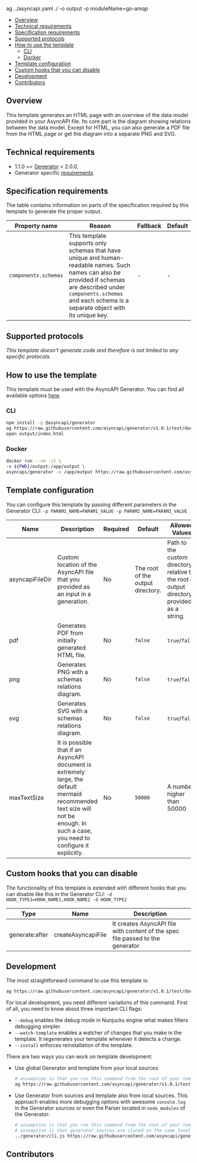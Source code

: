 ag ../asyncapi.yaml ./ -o output -p moduleName=go-amqp

<!--   
The good readme should be easy to navigate through, therefore remember to add `markdown-toc` to devDependencies of your template and generate a table of contents by using the following script `"generate:readme:toc": "markdown-toc -i README.md"`
-->

<!-- toc -->

- [Overview](#overview)
- [Technical requirements](#technical-requirements)
- [Specification requirements](#specification-requirements)
- [Supported protocols](#supported-protocols)
- [How to use the template](#how-to-use-the-template)
  * [CLI](#cli)
  * [Docker](#docker)
- [Template configuration](#template-configuration)
- [Custom hooks that you can disable](#custom-hooks-that-you-can-disable)
- [Development](#development)
- [Contributors](#contributors)

<!-- tocstop -->

## Overview

<!--  
The overview should explain in just a few sentences the template's purpose and its most essential features.
-->

This template generates an HTML page with an overview of the data model provided in your AsyncAPI file. Its core part is the diagram showing relations between the data model. Except for HTML, you can also generate a PDF file from the HTML page or get the diagram into a separate PNG and SVG.

## Technical requirements

<!--  
Specify what version of the Generator is your template compatible with. This information should match the information provided in the template configuration under the `generator` property.
-->

- 1.1.0 =< [Generator](https://github.com/asyncapi/generator/) < 2.0.0,
- Generator specific [requirements](https://github.com/asyncapi/generator/#requirements)

## Specification requirements

<!--  
The template might need some AsyncAPI properties that normally are optional. For example code generator might require some specific binding information for a given protocol. Even though you can provide defaults or fallbacks, you should describe in the readme what is the most optimal set of properties that the user should provide in the AsyncAPI file.
-->

The table contains information on parts of the specification required by this template to generate the proper output.

Property name | Reason | Fallback | Default
---|---|---|---
`components.schemas` | This template supports only schemas that have unique and human-readable names. Such names can also be provided if schemas are described under `components.schemas` and each schema is a separate object with its unique key. | - | -

## Supported protocols

<!--  
Specify what protocols is your code generator supporting. This information should match the information provided in the template configuration under the `supportedProtocols` property. Don't put this section in your readme if your template doesn't generate code.
-->

_This template doesn't generate code and therefore is not limited to any specific protocols._

## How to use the template

<!--  
Make sure it is easy to try out the template and check what it generates. Instructions for CLI and Docker should be easy to use; just copy/paste to the terminal. In other words, you should always make sure to have ready to use docker-compose set up so the user can quickly check how generated code behaves.
-->

This template must be used with the AsyncAPI Generator. You can find all available options [here](https://github.com/asyncapi/generator/).

### CLI

```bash
npm install -g @asyncapi/generator
ag https://raw.githubusercontent.com/asyncapi/generator/v1.0.1/test/docs/dummy.yml https://github.com/asyncapi/template-for-generator-templates -o output
open output/index.html
```

### Docker

```bash
docker run --rm -it \
-v ${PWD}/output:/app/output \
asyncapi/generator -o /app/output https://raw.githubusercontent.com/asyncapi/generator/v1.0.1/test/docs/dummy.yml https://github.com/asyncapi/template-for-generator-templates --force-write
```

## Template configuration

<!--  
This information should match the information provided in the template configuration under the `parameters` property.
-->

You can configure this template by passing different parameters in the Generator CLI: `-p PARAM1_NAME=PARAM1_VALUE -p PARAM2_NAME=PARAM2_VALUE`

Name | Description | Required | Default | Allowed Values | Example
---|---|---|---|---|---
asyncapiFileDir | Custom location of the AsyncAPI file that you provided as an input in a generation. | No | The root of the output directory. | Path to the custom directory relative to the root of output directory provided as a string. | `/custom/dir`
pdf | Generates PDF from initially generated HTML file. | No | `false` | `true`/`false` | `true`
png | Generates PNG with a schemas relations diagram. | No | `false` | `true`/`false` | `true`
svg | Generates SVG with a schemas relations diagram. | No | `false` | `true`/`false` | `true`
maxTextSize | It is possible that if an AsyncAPI document is extremely large, the default mermaid recommended text size will not be enough. In such a case, you need to configure it explicitly. | No | `50000` |  A number higher than 50000 | `70000`

## Custom hooks that you can disable

<!--  
Document hooks that users can disable and template will still work as expected. Remember that a specific hook can be disabled only if it has a name. In other words, make sure your hook functions are not anonymous.
-->

The functionality of this template is extended with different hooks that you can disable like this in the Generator CLI: `-d HOOK_TYPE1=HOOK_NAME1,HOOK_NAME2 -d HOOK_TYPE2`

Type | Name | Description
---|---|---
generate:after | createAsyncapiFile | It creates AsyncAPI file with content of the spec file passed to the generator

## Development

<!--  
This section will look the same everywhere, just make sure it references your template.
-->

The most straightforward command to use this template is:
```bash
ag https://raw.githubusercontent.com/asyncapi/generator/v1.0.1/test/docs/dummy.yml https://github.com/asyncapi/template-for-generator-templates -o output
```

For local development, you need different variations of this command. First of all, you need to know about three important CLI flags:
- `--debug` enables the debug mode in Nunjucks engine what makes filters debugging simpler. 
- `--watch-template` enables a watcher of changes that you make in the template. It regenerates your template whenever it detects a change.
- `--install` enforces reinstallation of the template.

There are two ways you can work on template development:
- Use global Generator and template from your local sources:
  ```bash
  # assumption is that you run this command from the root of your template
  ag https://raw.githubusercontent.com/asyncapi/generator/v1.0.1/test/docs/dummy.yml ./ -o output
  ```
- Use Generator from sources and template also from local sources. This approach enables more debugging options with awesome `console.log` in the Generator sources or even the Parser located in `node_modules` of the Generator:
  ```bash
  # assumption is that you run this command from the root of your template
  # assumption is that generator sources are cloned on the same level as the template
  ../generator/cli.js https://raw.githubusercontent.com/asyncapi/generator/v1.0.1/test/docs/dummy.yml ./ -o output
  ```

## Contributors

<!--  
Share who contributes to the project. Use [all-contributors](https://allcontributors.org/) specification with its Bot and CLI.
-->
